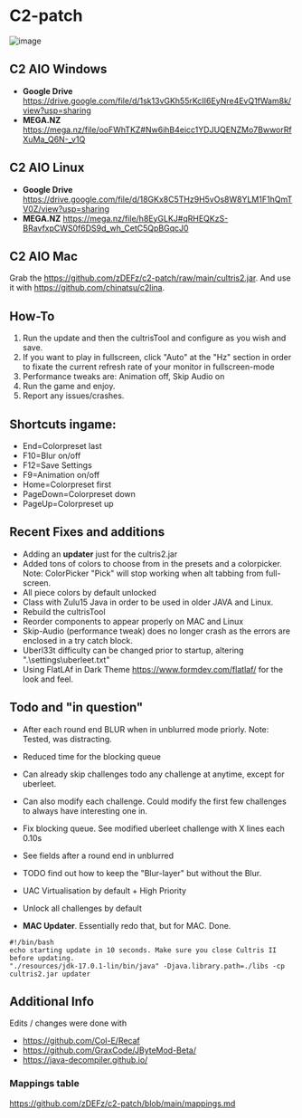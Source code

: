 # C2-patch

![image](https://user-images.githubusercontent.com/24463722/148704583-d99f667a-7ad1-4666-bbaf-4e0e60092cd6.png)

## C2 AIO Windows
- **Google Drive** https://drive.google.com/file/d/1sk13vGKh55rKcII6EyNre4EvQ1fWam8k/view?usp=sharing
- **MEGA.NZ** https://mega.nz/file/ooFWhTKZ#Nw6ihB4eicc1YDJUQENZMo7BwworRfXuMa_Q6N-_v1Q
## C2 AIO Linux
- **Google Drive** https://drive.google.com/file/d/18GKx8C5THz9H5vOs8W8YLM1F1hQmTV0Z/view?usp=sharing
- **MEGA.NZ** https://mega.nz/file/h8EyGLKJ#qRHEQKzS-BRavfxpCWS0f6DS9d_wh_CetC5QpBGqcJ0
## C2 AIO Mac
Grab the https://github.com/zDEFz/c2-patch/raw/main/cultris2.jar. And use it with https://github.com/chinatsu/c2lina.

## How-To

1. Run the update and then the cultrisTool and configure as you wish and save.
2. If you want to play in fullscreen, click "Auto" at the "Hz" section in order to fixate the current refresh rate of your monitor in fullscreen-mode
3. Performance tweaks are: Animation off, Skip Audio on
4. Run the game and enjoy.
5. Report any issues/crashes.

## Shortcuts ingame:
- End=Colorpreset last
- F10=Blur on/off
- F12=Save Settings
- F9=Animation on/off
- Home=Colorpreset first
- PageDown=Colorpreset down
- PageUp=Colorpreset up

## Recent Fixes and additions
- Adding an **updater** just for the cultris2.jar
- Added tons of colors to choose from in the presets and a colorpicker. Note: ColorPicker "Pick" will stop working when alt tabbing from full-screen.
- All piece colors by default unlocked
- Class with Zulu15 Java in order to be used in older JAVA and Linux.
- Rebuild the cultrisTool 
- Reorder components to appear properly on MAC and Linux
- Skip-Audio (performance tweak) does no longer crash as the errors are enclosed in a try catch block.
- Uberl33t difficulty can be changed prior to startup, altering ".\settings\uberleet.txt"
- Using FlatLAf in Dark Theme https://www.formdev.com/flatlaf/ for the look and feel.

## Todo and "in question"
- After each round end BLUR when in unblurred mode priorly. Note: Tested, was distracting.
- Reduced time for the blocking queue
- Can already skip challenges todo any challenge at anytime, except for uberleet.
- Can also modify each challenge. Could modify the first few challenges to always have interesting one in.
- Fix blocking queue. See modified uberleet challenge with X lines each 0.10s
- See fields after a round end in unblurred
- TODO find out how to keep the "Blur-layer" but without the Blur.
- UAC Virtualisation by default + High Priority
- Unlock all challenges by default

- **MAC Updater**. Essentially redo that, but for MAC. Done. 
```
#!/bin/bash
echo starting update in 10 seconds. Make sure you close Cultris II before updating.
"./resources/jdk-17.0.1-lin/bin/java" -Djava.library.path=./libs -cp cultris2.jar updater
```

## Additional Info
Edits / changes were done with
- https://github.com/Col-E/Recaf
- https://github.com/GraxCode/JByteMod-Beta/
- https://java-decompiler.github.io/

### Mappings table
https://github.com/zDEFz/c2-patch/blob/main/mappings.md
